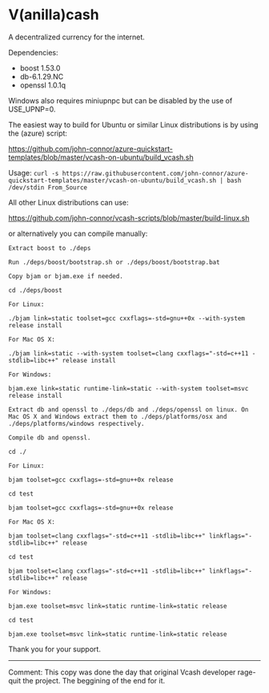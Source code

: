 V(anilla)cash
===========

A decentralized currency for the internet.

Dependencies:

* boost 1.53.0
* db-6.1.29.NC
* openssl 1.0.1q

Windows also requires miniupnpc but can be disabled by the use of USE_UPNP=0.

The easiest way to build for Ubuntu or similar Linux distributions is by using the (azure) script:

https://github.com/john-connor/azure-quickstart-templates/blob/master/vcash-on-ubuntu/build_vcash.sh

Usage:
```curl -s https://raw.githubusercontent.com/john-connor/azure-quickstart-templates/master/vcash-on-ubuntu/build_vcash.sh | bash /dev/stdin From_Source```

All other Linux distributions can use:

https://github.com/john-connor/vcash-scripts/blob/master/build-linux.sh

or alternatively you can compile manually:

```
Extract boost to ./deps

Run ./deps/boost/bootstrap.sh or ./deps/boost/bootstrap.bat

Copy bjam or bjam.exe if needed.

cd ./deps/boost

For Linux:

./bjam link=static toolset=gcc cxxflags=-std=gnu++0x --with-system release install

For Mac OS X:

./bjam link=static --with-system toolset=clang cxxflags="-std=c++11 -stdlib=libc++" release install

For Windows:

bjam.exe link=static runtime-link=static --with-system toolset=msvc release install

Extract db and openssl to ./deps/db and ./deps/openssl on linux. On Mac OS X and Windows extract them to ./deps/platforms/osx and ./deps/platforms/windows respectively.

Compile db and openssl.

cd ./

For Linux:

bjam toolset=gcc cxxflags=-std=gnu++0x release

cd test

bjam toolset=gcc cxxflags=-std=gnu++0x release

For Mac OS X:

bjam toolset=clang cxxflags="-std=c++11 -stdlib=libc++" linkflags="-stdlib=libc++" release

cd test

bjam toolset=clang cxxflags="-std=c++11 -stdlib=libc++" linkflags="-stdlib=libc++" release

For Windows:

bjam.exe toolset=msvc link=static runtime-link=static release

cd test

bjam.exe toolset=msvc link=static runtime-link=static release
```

Thank you for your support.



-------------------
Comment: This copy was done the day that original Vcash developer rage-quit the project. The beggining of the end for it.
